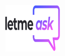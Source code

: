 <p align="center">
  <a href="https://letmeask-f0bbd.web.app/">
    <img src="https://github.com/andreseichi/letmeask/blob/master/src/assets/images/logo.svg" height="150" width="175" alt="LetMeAsk" />
  </a>
</p>
